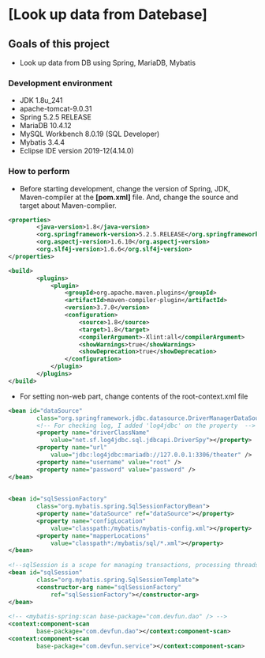 # [Look up data from Datebase]
## Goals of this project
* Look up data from DB using Spring, MariaDB, Mybatis
### Development environment
* JDK 1.8u_241
* apache-tomcat-9.0.31
* Spring 5.2.5 RELEASE
* MariaDB 10.4.12
* MySQL Workbench 8.0.19 (SQL Developer)
* Mybatis 3.4.4
* Eclipse IDE version 2019-12(4.14.0)

### How to perform
* Before starting development, change the version of Spring, JDK, Maven-compiler at the **[pom.xml]** file. And, change the source and target about Maven-complier.
```xml
<properties>
		<java-version>1.8</java-version>
		<org.springframework-version>5.2.5.RELEASE</org.springframework-version>
		<org.aspectj-version>1.6.10</org.aspectj-version>
		<org.slf4j-version>1.6.6</org.slf4j-version>
</properties>
```
```xml
<build>
        <plugins>
            <plugin>
                <groupId>org.apache.maven.plugins</groupId>
                <artifactId>maven-compiler-plugin</artifactId>
                <version>3.7.0</version>
                <configuration>
                    <source>1.8</source>
                    <target>1.8</target>
                    <compilerArgument>-Xlint:all</compilerArgument>
                    <showWarnings>true</showWarnings>
                    <showDeprecation>true</showDeprecation>
                </configuration>
            </plugin> 
        </plugins>
</build>
```
* For setting non-web part, change contents of the root-context.xml file 
```xml
<bean id="dataSource" 
        class="org.springframework.jdbc.datasource.DriverManagerDataSource">
        <!-- For checking log, I added 'log4jdbc' on the property  -->
        <property name="driverClassName"
            value="net.sf.log4jdbc.sql.jdbcapi.DriverSpy"></property>
        <property name="url"
            value="jdbc:log4jdbc:mariadb://127.0.0.1:3306/theater" />
        <property name="username" value="root" />
        <property name="password" value="password" />
</bean>
 
 
<bean id="sqlSessionFactory"
        class="org.mybatis.spring.SqlSessionFactoryBean">
        <property name="dataSource" ref="dataSource"></property>
        <property name="configLocation"
            value="classpath:/mybatis/mybatis-config.xml"></property>
        <property name="mapperLocations"
            value="classpath*:/mybatis/sql/*.xml"></property>
</bean>
 
<!--sqlSession is a scope for managing transactions, processing threads and managing DB connection. -->   
<bean id="sqlSession"
        class="org.mybatis.spring.SqlSessionTemplate">
        <constructor-arg name="sqlSessionFactory"
            ref="sqlSessionFactory"></constructor-arg>
</bean>
 
<!-- <mybatis-spring:scan base-package="com.devfun.dao" /> -->
<context:component-scan
        base-package="com.devfun.dao"></context:component-scan>
<context:component-scan
        base-package="com.devfun.service"></context:component-scan>
```
